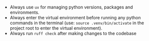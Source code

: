 * Always use `uv` for managing python versions, packages and environments.
* Always enter the virtual environment before running any python commands in the terminal
  (use: `source .venv/bin/activate` in the project root to enter the virtual environment).
* Always run `ruff check` after making changes to the codebase
